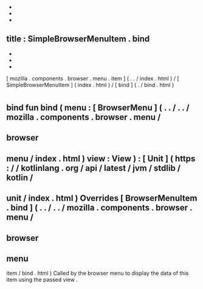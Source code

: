 -
-
-
title
:
SimpleBrowserMenuItem
.
bind
-
-
-
-
[
mozilla
.
components
.
browser
.
menu
.
item
]
(
.
.
/
index
.
html
)
/
[
SimpleBrowserMenuItem
]
(
index
.
html
)
/
[
bind
]
(
.
/
bind
.
html
)
#
bind
fun
bind
(
menu
:
[
BrowserMenu
]
(
.
.
/
.
.
/
mozilla
.
components
.
browser
.
menu
/
-
browser
-
menu
/
index
.
html
)
view
:
View
)
:
[
Unit
]
(
https
:
/
/
kotlinlang
.
org
/
api
/
latest
/
jvm
/
stdlib
/
kotlin
/
-
unit
/
index
.
html
)
Overrides
[
BrowserMenuItem
.
bind
]
(
.
.
/
.
.
/
mozilla
.
components
.
browser
.
menu
/
-
browser
-
menu
-
item
/
bind
.
html
)
Called
by
the
browser
menu
to
display
the
data
of
this
item
using
the
passed
view
.
